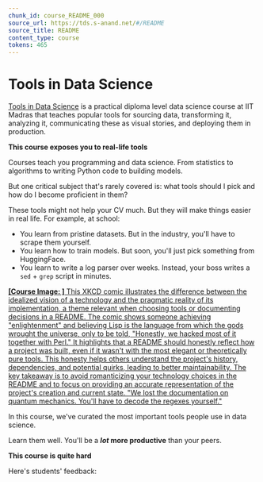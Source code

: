 ```yaml
---
chunk_id: course_README_000
source_url: https://tds.s-anand.net/#/README
source_title: README
content_type: course
tokens: 465
---
```


# Tools in Data Science

[Tools in Data Science](https://study.iitm.ac.in/ds/course_pages/BSSE2002.html) is a practical diploma level data science course at IIT Madras that teaches
popular tools for sourcing data, transforming it, analyzing it, communicating these as visual stories, and deploying them in production.

**This course exposes you to real-life tools**

Courses teach you programming and data science. From statistics to algorithms to writing Python code to building models.

But one critical subject that's rarely covered is: what tools should I pick and how do I become proficient in them?

These tools might not help your CV much. But they will make things easier in real life. For example, at school:

- You learn from pristine datasets. But in the industry, you'll have to scrape them yourself.
- You learn how to train models. But soon, you'll just pick something from HuggingFace.
- You learn to write a log parser over weeks. Instead, your boss writes a `sed` + `grep` script in minutes.

[**[Course Image: ]** This XKCD comic illustrates the difference between the idealized vision of a technology and the pragmatic reality of its implementation, a theme relevant when choosing tools or documenting decisions in a README. The comic shows someone achieving "enlightenment" and believing Lisp is the language from which the gods wrought the universe, only to be told, "Honestly, we hacked most of it together with Perl." It highlights that a README should honestly reflect how a project was built, even if it wasn't with the most elegant or theoretically pure tools. This honesty helps others understand the project's history, dependencies, and potential quirks, leading to better maintainability. The key takeaway is to avoid romanticizing your technology choices in the README and to focus on providing an accurate representation of the project's creation and current state. "We lost the documentation on quantum mechanics. You'll have to decode the regexes yourself."](https://explainxkcd.com/224/)

In this course, we've curated the most important tools people use in data science.

Learn them well. You'll be a **_lot_ more productive** than your peers.

**This course is quite hard**

Here's students' feedback:
